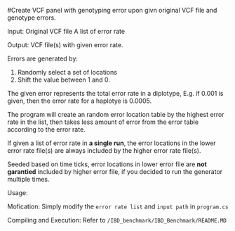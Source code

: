 #Create VCF panel with genotyping error upon givn original VCF file and genotype errors.

Input:
Original VCF file
A list of error rate

Output:
VCF file(s) with given error rate.


Errors are generated by:
1. Randomly select a set of locations
2. Shift the value between 1 and 0.


The given error represents the total error rate in a diplotype, E.g. if 0.001 is given, then the error rate for a haplotye is 0.0005.


The program will create an random error location table by the highest error rate in the list, then takes less amount of error from the error table according to the error rate.


If given a list of error rate in **a single run**, the error locations in the lower error rate file(s) are always included by the higher error rate file(s).


Seeded based on time ticks, error locations in lower error file are **not garantied** included by higher error file, if you decided to run the generator multiple times.


Usage:

Mofication:
Simply modify the ```error rate list``` and ```input path``` in ```program.cs```

Compiling and Execution:
Refer to ```/IBD_benchmark/IBD_Benchmark/README.MD```
